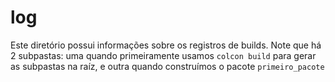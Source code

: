 # log

Este diretório possui informações sobre os registros de builds. Note que há 2 subpastas: uma quando primeiramente usamos `colcon build` para gerar as subpastas na raíz, e outra quando construímos o pacote `primeiro_pacote`

